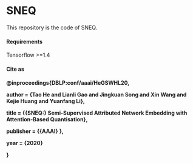 # SNEQ
This repository is the code of SNEQ.

<h4>  Requirements </h4>
Tensorflow >=1.4
<h4> Cite as <h4>
 
@inproceedings{DBLP:conf/aaai/HeGSWHL20, <p>
  author    = {Tao He and
               Lianli Gao and
               Jingkuan Song and
               Xin Wang and
               Kejie Huang and
               Yuanfang Li}, <p>
  title     = {{SNEQ:} Semi-Supervised Attributed Network Embedding with Attention-Based
               Quantisation}, <p>
  
  publisher = {{AAAI}  }, <p>
  year      = {2020} <p>
  
}
 
  
